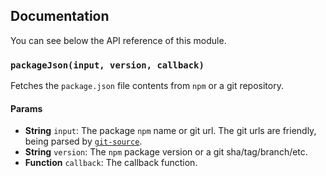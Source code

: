 ## Documentation

You can see below the API reference of this module.

### `packageJson(input, version, callback)`
Fetches the `package.json` file contents from `npm` or a git repository.

#### Params
- **String** `input`: The package `npm` name or git url. The git urls are friendly, being parsed by [`git-source`](https://github.com/IonicaBizau/git-source).
- **String** `version`: The `npm` package version or a git sha/tag/branch/etc.
- **Function** `callback`: The callback function.

